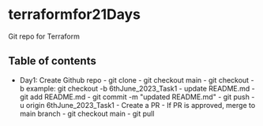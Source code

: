 # terraformfor21Days
Git repo for Terraform

## Table of contents
- Day1: Create Github repo
         - git clone <repo name>
         - git checkout main
         - git checkout -b <branch name>
           example: git checkout -b 6thJune_2023_Task1
         - update README.md
         - git add README.md
         - git commit -m "updated README.md"
         - git push -u origin 6thJune_2023_Task1
         - Create a PR
         - If PR is approved, merge to main branch
         - git checkout main
         - git pull